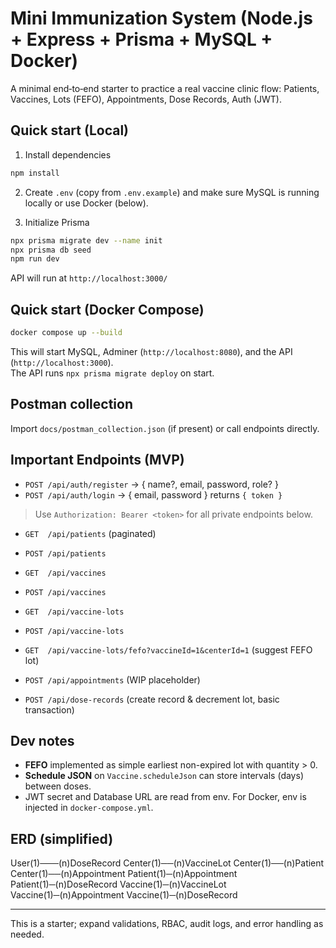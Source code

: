 # Mini Immunization System (Node.js + Express + Prisma + MySQL + Docker)

A minimal end‑to‑end starter to practice a real vaccine clinic flow: Patients, Vaccines, Lots (FEFO), Appointments, Dose Records, Auth (JWT).

## Quick start (Local)

1) Install dependencies
```bash
npm install
```

2) Create `.env` (copy from `.env.example`) and make sure MySQL is running locally or use Docker (below).

3) Initialize Prisma
```bash
npx prisma migrate dev --name init
npx prisma db seed
npm run dev
```

API will run at `http://localhost:3000/`

## Quick start (Docker Compose)

```bash
docker compose up --build
```

This will start MySQL, Adminer (`http://localhost:8080`), and the API (`http://localhost:3000`).  
The API runs `npx prisma migrate deploy` on start.

## Postman collection
Import `docs/postman_collection.json` (if present) or call endpoints directly.

## Important Endpoints (MVP)

- `POST /api/auth/register`  → { name?, email, password, role? }
- `POST /api/auth/login`     → { email, password } returns `{ token }`

> Use `Authorization: Bearer <token>` for all private endpoints below.

- `GET  /api/patients` (paginated)  
- `POST /api/patients`

- `GET  /api/vaccines`  
- `POST /api/vaccines`

- `GET  /api/vaccine-lots`  
- `POST /api/vaccine-lots`  
- `GET  /api/vaccine-lots/fefo?vaccineId=1&centerId=1` (suggest FEFO lot)

- `POST /api/appointments` (WIP placeholder)  
- `POST /api/dose-records` (create record & decrement lot, basic transaction)

## Dev notes
- **FEFO** implemented as simple earliest non-expired lot with quantity > 0.
- **Schedule JSON** on `Vaccine.scheduleJson` can store intervals (days) between doses.
- JWT secret and Database URL are read from env. For Docker, env is injected in `docker-compose.yml`.

## ERD (simplified)
User(1)───(n)DoseRecord
Center(1)──(n)VaccineLot
Center(1)──(n)Patient
Center(1)──(n)Appointment
Patient(1)─(n)Appointment
Patient(1)─(n)DoseRecord
Vaccine(1)─(n)VaccineLot
Vaccine(1)─(n)Appointment
Vaccine(1)─(n)DoseRecord

---

This is a starter; expand validations, RBAC, audit logs, and error handling as needed.
